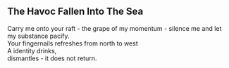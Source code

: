 The Havoc Fallen Into The Sea
-----------------------------
Carry me onto your raft - the grape of my momentum - silence me and let my substance pacify.  
Your fingernails refreshes from north to west  
A identity drinks,  
dismantles - it does not return.  
